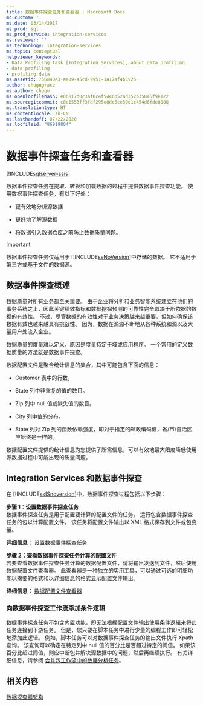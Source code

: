 ```yaml
---
title: 数据事件探查任务和查看器 | Microsoft Docs
ms.custom: ''
ms.date: 03/14/2017
ms.prod: sql
ms.prod_service: integration-services
ms.reviewer: ''
ms.technology: integration-services
ms.topic: conceptual
helpviewer_keywords:
- Data Profiling task [Integration Services], about data profiling
- data profiling
- profiling data
ms.assetid: 756840e3-aa09-45cd-9951-1a17af4b5925
author: chugugrace
ms.author: chugu
ms.openlocfilehash: e06817d0c3af0c4f5446b52ad352b35845f9e122
ms.sourcegitcommit: c8e1553ff3fdf295e8dc6ce30d1c454d6fde8088
ms.translationtype: HT
ms.contentlocale: zh-CN
ms.lasthandoff: 07/22/2020
ms.locfileid: "86919804"
---
```

# <a name="data-profiling-task-and-viewer"></a>数据事件探查任务和查看器

[!INCLUDE[sqlserver-ssis](../../includes/applies-to-version/sqlserver-ssis.md)]


  数据事件探查任务在提取、转换和加载数据的过程中提供数据事件探查功能。 使用数据事件探查任务，有以下好处：  
  
-   更有效地分析源数据  
  
-   更好地了解源数据  
  
-   将数据引入数据仓库之前防止数据质量问题。  
  
> [!IMPORTANT]  
>  数据事件探查任务仅适用于 [!INCLUDE[ssNoVersion](../../includes/ssnoversion-md.md)]中存储的数据。 它不适用于第三方或基于文件的数据源。  
  
## <a name="data-profiling-overview"></a>数据事件探查概述  
 数据质量对所有业务都至关重要。 由于企业将分析和业务智能系统建立在他们的事务系统之上，因此关键绩效指标和数据挖掘预测的可靠性完全取决于所依据的数据的有效性。 不过，尽管数据的有效性对于业务决策越来越重要，但如何确保该数据有效也越来越具有挑战性。 因为，数据在源源不断地从各种系统和源以及大量用户处流入企业。  
  
 数据质量的度量难以定义，原因是度量特定于域或应用程序。 一个常用的定义数据质量的方法就是数据事件探查。  
  
 数据配置文件是聚合统计信息的集合，其中可能包含下面的信息：  
  
-   Customer 表中的行数。  
  
-   State 列中非重复的值的数目。  
  
-   Zip 列中 null 值或缺失值的数目。  
  
-   City 列中值的分布。  
  
-   State 列对 Zip 列的函数依赖强度，即对于指定的邮政编码值，省/市/自治区应始终是一样的。  
  
 数据配置文件提供的统计信息为您提供了所需信息，可以有效地最大限度降低使用源数据过程中可能出现的质量问题。  
  
## <a name="integration-services-and-data-profiling"></a>Integration Services 和数据事件探查  
 在 [!INCLUDE[ssISnoversion](../../includes/ssisnoversion-md.md)]中，数据事件探查过程包括以下步骤：  
  
 **步骤 1：设置数据事件探查任务**  
 数据事件探查任务是用于配置要计算的配置文件的任务。 运行包含数据事件探查任务的包以计算配置文件。 该任务将配置文件输出以 XML 格式保存到文件或包变量。  
  
 **详细信息：** [设置数据事件探查任务](../../integration-services/control-flow/setup-of-the-data-profiling-task.md)  
  
 **步骤 2：查看数据事件探查任务计算的配置文件**  
 若要查看数据事件探查任务计算的数据配置文件，请将输出发送到文件，然后使用数据配置文件查看器。 此查看器是一种独立的实用工具，可以通过可选的明细功能以摘要的格式和以详细信息的格式显示配置文件输出。  
  
 **详细信息：** [数据配置文件查看器](../../integration-services/control-flow/data-profile-viewer.md)  
  
### <a name="addition-of-conditional-logic-to-the-data-profiling-workflow"></a>向数据事件探查工作流添加条件逻辑  
 数据事件探查任务不包含内置功能，即无法根据配置文件输出使用条件逻辑来将此任务连接到下游任务。 但是，您只要在脚本任务中进行少量的编程工作即可轻松地添加此逻辑。 例如，脚本任务可以对数据事件探查任务的输出文件执行 Xpath 查询。 该查询可以确定在特定列中 null 值的百分比是否超过特定的阈值。 如果该百分比超过阈值，则应中断包并解决源数据中的问题，然后再继续执行。 有关详细信息，请参阅 [合并包工作流中的数据分析任务](../../integration-services/control-flow/incorporate-a-data-profiling-task-in-package-workflow.md)。  
  
## <a name="related-content"></a>相关内容  
 [数据探查器架构](https://go.microsoft.com/fwlink/?LinkId=251524)  
  
  
